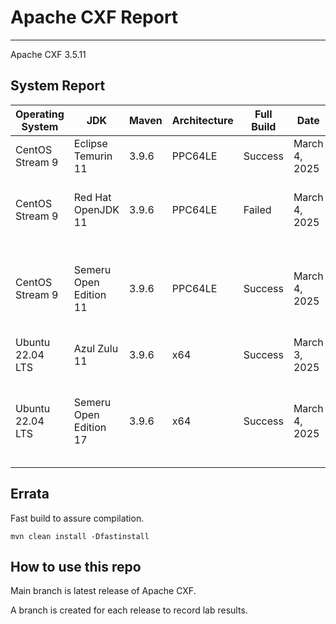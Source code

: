 # Apache CXF Report
--- 

Apache CXF 3.5.11

## System Report

| Operating System    | JDK       | Maven | Architecture | Full Build | Date  | Notes |
|---------------------|-----------|-------|--------------|------------|-------|---------|
| CentOS Stream 9         | Eclipse Temurin 11  | 3.9.6 | PPC64LE      | Success | March 4, 2025 | |
| CentOS Stream 9         | Red Hat OpenJDK 11  | 3.9.6 | PPC64LE      | Failed | March 4, 2025 | Failed CXF XKMS X509 Handlers  |
| CentOS Stream 9         | Semeru Open Edition 11  | 3.9.6 | PPC64LE  | Success |  March 4, 2025 | Note: OWB with multiple Apps tests failed. |
| Ubuntu 22.04 LTS         | Azul Zulu 11  | 3.9.6 | x64  | Success | March 3, 2025 | |
| Ubuntu 22.04 LTS         | Semeru Open Edition 17 | 3.9.6 | x64  | Success |  March 4, 2025 | Note: OWB with multiple Apps tests failed. |




## Errata


Fast build to assure compilation. 
```
mvn clean install -Dfastinstall
```

## How to use this repo

Main branch is latest release of Apache CXF.

A branch is created for each release to record lab results.
